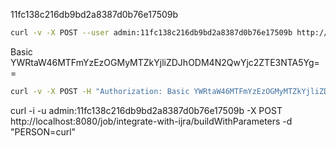 11fc138c216db9bd2a8387d0b76e17509b

```bash
curl -v -X POST --user admin:11fc138c216db9bd2a8387d0b76e17509b http://localhost:8080/job/integrate-with-ijra/build --data-urlencode json='{"parameter": [{"name":"PERSON", "value":"curl"}]}'
```

Basic YWRtaW46MTFmYzEzOGMyMTZkYjliZDJhODM4N2QwYjc2ZTE3NTA5Yg==
```bash
curl -v -X POST -H "Authorization: Basic YWRtaW46MTFmYzEzOGMyMTZkYjliZDJhODM4N2QwYjc2ZTE3NTA5Yg==" http://localhost:8080/job/integrate-with-ijra/build --data-urlencode json='{"parameter": [{"name":"PERSON", "value":"curl"}]}'
```

curl -i -u admin:11fc138c216db9bd2a8387d0b76e17509b -X POST http://localhost:8080/job/integrate-with-ijra/buildWithParameters -d "PERSON=curl"